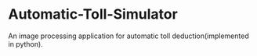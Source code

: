 # Automatic-Toll-Simulator
An image processing application for automatic toll deduction(implemented in python).

